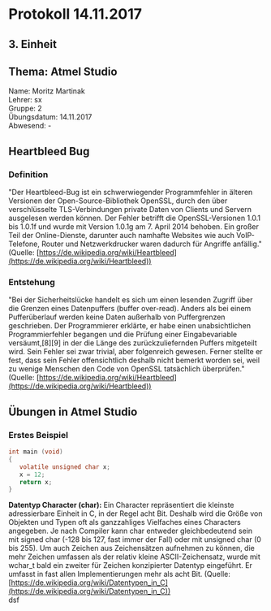 # Protokoll 14.11.2017  

## 3. Einheit  

## Thema: Atmel Studio

Name: Moritz Martinak  
Lehrer: sx  
Gruppe: 2  
Übungsdatum: 14.11.2017  
Abwesend: -  

## Heartbleed Bug  
### Definition  
"Der Heartbleed-Bug ist ein schwerwiegender Programmfehler in älteren Versionen der Open-Source-Bibliothek OpenSSL, durch den über verschlüsselte TLS-Verbindungen private Daten von Clients und Servern ausgelesen werden können. Der Fehler betrifft die OpenSSL-Versionen 1.0.1 bis 1.0.1f und wurde mit Version 1.0.1g am 7. April 2014 behoben. Ein großer Teil der Online-Dienste, darunter auch namhafte Websites wie auch VoIP-Telefone, Router und Netzwerkdrucker waren dadurch für Angriffe anfällig."  
(Quelle: [https://de.wikipedia.org/wiki/Heartbleed](https://de.wikipedia.org/wiki/Heartbleed))    
### Entstehung  
"Bei der Sicherheitslücke handelt es sich um einen lesenden Zugriff über die Grenzen eines Datenpuffers (buffer over-read). Anders als bei einem Pufferüberlauf werden keine Daten außerhalb von Puffergrenzen geschrieben. Der Programmierer erklärte, er habe einen unabsichtlichen Programmierfehler begangen und die Prüfung einer Eingabevariable versäumt,[8][9] in der die Länge des zurückzuliefernden Puffers mitgeteilt wird. Sein Fehler sei zwar trivial, aber folgenreich gewesen. Ferner stellte er fest, dass sein Fehler offensichtlich deshalb nicht bemerkt worden sei, weil zu wenige Menschen den Code von OpenSSL tatsächlich überprüfen."  
(Quelle: [https://de.wikipedia.org/wiki/Heartbleed](https://de.wikipedia.org/wiki/Heartbleed))    
## Übungen in Atmel Studio  
### Erstes Beispiel  

```c
int main (void)  
{  
   volatile unsigned char x;  
   x = 12;  
   return x;  
} 
```  
__Datentyp Character (char):__ Ein Character repräsentiert die kleinste adressierbare Einheit in C, in der Regel acht Bit. Deshalb wird die Größe von Objekten und Typen oft als ganzzahliges Vielfaches eines Characters angegeben. Je nach Compiler kann char entweder gleichbedeutend sein mit signed char (-128 bis 127, fast immer der Fall) oder mit unsigned char (0 bis 255). Um auch Zeichen aus Zeichensätzen aufnehmen zu können, die mehr Zeichen umfassen als der relativ kleine ASCII-Zeichensatz, wurde mit wchar_t bald ein zweiter für Zeichen konzipierter Datentyp eingeführt. Er umfasst in fast allen Implementierungen mehr als acht Bit. 
(Quelle: [https://de.wikipedia.org/wiki/Datentypen_in_C](https://de.wikipedia.org/wiki/Datentypen_in_C))  
dsf







